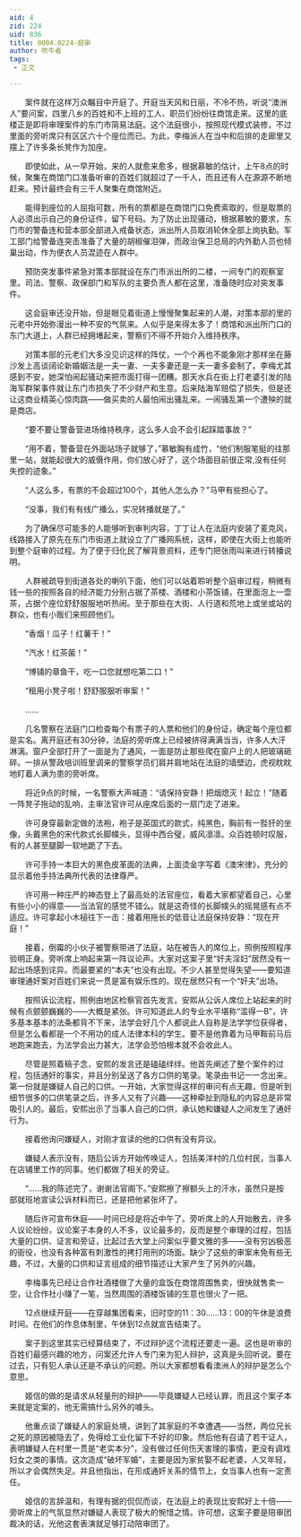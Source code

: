 ```yaml
---
aid: 4
zid: 224
uid: 836
title: 0004.0224-庭审
author: 吹牛者
tags: 
 - 正文

---
```




　　案件就在这样万众瞩目中开庭了。开庭当天风和日丽，不冷不热，听说“澳洲人”要问案，四里八乡的百姓和不上班的工人、职员们纷纷往商馆走来。这里的底楼正是即将审理案件的东门市简易法庭。这个法庭很小，按照现代模式装修，不过里面的旁听席只有区区六十个座位而已。为此，李梅派人在当中和后排的走廊里又摆上了许多条长凳作为加座。

　　即使如此，从一早开始，来的人就愈来愈多，根据慕敏的估计，上午8点的时候，聚集在商馆门口准备听审的百姓们就超过了一千人，而且还有人在源源不断地赶来。预计最终会有三千人聚集在商馆附近。

　　能得到座位的人屈指可数，所有的票都是在商馆门口免费索取的，但是取票的人必须出示自己的身份证件，留下号码。为了防止出现骚动，根据慕敏的要求，东门市的警备连和营本部全部进入戒备状态，派出所人员取消轮休全部上岗执勤。军工部门给警备连突击准备了大量的胡椒催泪弹，而政治保卫总局的内外勤人员也倾巢出动，作为便衣人员混迹在人群中。

　　预防突发事件紧急对策本部就设在东门市派出所的二楼，一间专门的观察室里。司法、警察、政保部门和军队的主要负责人都在这里，准备随时应对突发事件。

　　这会庭审还没开始，但是眼见着街道上慢慢聚集起来的人潮，对策本部的里的元老中开始弥漫出一种不安的气氛来。人似乎是来得太多了！商馆和派出所门口的东门大道上，人群已经拥堵起来，警察们不得不开始介入维持秩序。

　　对策本部的元老们大多没见识这样的阵仗，一个个再也不能象刚才那样坐在藤沙发上高谈阔论新婚姻法是一夫一妻、一夫多妻还是一夫一妻多妾制了。李梅尤其感到不安，她深怕闹起骚动来把市面打得一团糟。那天水兵在街上打老婆引发的陆海军群架事件就让东门市损失了不少财产和生意。后来陆海军赔偿了损失，但是还让这商业精英心惊肉跳——做买卖的人最怕闹出骚乱来。一闹骚乱第一个遭殃的就是商店。

　　“要不要让警备营进场维持秩序，这么多人会不会引起踩踏事故？”

　　“用不着，警备营在外面站场子就够了，”慕敏胸有成竹，“他们制服笔挺的往那里一站，就能起很大的威慑作用，你们放心好了，这个场面目前很正常,没有任何失控的迹象。”

　　“人这么多，有票的不会超过100个，其他人怎么办？”马甲有些担心了。

　　“没事，我们有有线广播么，实况转播就是了。”

　　为了确保尽可能多的人能够听到审判内容，丁丁让人在法庭内安装了麦克风，线路接入了原先在东门市街道上就设立了广播网系统，这样，即使在大街上也能听到整个庭审的过程。为了便于归化民了解背景资料，还专门把张雨叫来进行转播说明。

　　人群被疏导到街道各处的喇叭下面，他们可以站着聆听整个庭审过程，稍微有钱一些的按照各自的经济能力分别占据了茶楼、酒楼和小茶饭铺，在里面泡上一壶茶，占据个座位舒舒服服地听热闹。至于那些在大街、人行道和荒地上或坐或站的群众，也有小贩们来照顾他们。

　　“香烟！瓜子！红薯干！”

　　“汽水！红茶菌！”

　　“博铺的章鱼干，吃一口您就想吃第二口！”

　　“租用小凳子啦！舒舒服服听审案！”

　　……

　　几名警察在法庭门口检查每个有票子的人票和他们的身份证，确定每个座位都是实名。离开庭还有30分钟，法庭的旁听席上已经被挤得满满当当，许多人大汗淋漓。窗户全部打开了一面是为了通风，一面是防止那些爬在窗户上的人把玻璃砸碎。一排从警政培训班里调来的警察学员们肩并肩地站在法庭的墙壁边，虎视眈眈地盯着人满为患的旁听席。

　　将近9点的时候，一名警察大声喊道：“请保持安静！把烟熄灭！起立！”随着一阵凳子拖动的乱响，主审法官许可从座席后面的一扇门走了进来。

　　许可身穿最新定做的法袍，袍子是英国式的款式，纯黑色，胸前有一狴犴的坐像，头戴黑色的宋代款式长脚幞头，显得中西合璧，威风凛凛。众百姓顿时叹服，有的人甚至腿脚一软地跪了下去。

　　许可手持一本巨大的黑色皮革面的法典，上面烫金字写着《澳宋律》，充分的显示着他手持法典所代表的法律尊严。

　　许可用一种庄严的神态登上了最高处的法官座位，看着大家都望着自己，心里有些小小的得意——当法官的感觉不错么。就是这奇怪的长脚幞头的摇晃感有点不适应。许可拿起小木槌往下一击：接着用拖长的低音让法庭保持安静：“现在开庭！”

　　接着，倒霉的小伙子被警察带进了法庭，站在被告人的席位上，照例按照程序验明正身。旁听席上响起来第一阵议论声。大家对这案子里“奸夫淫妇”居然没有一起出场感到诧异。而最要紧的“本夫”也没有出现。不少人甚至觉得失望——要知道审理通奸案对百姓们来说一贯是富有娱乐性的。现在居然只有一个“奸夫”出场。

　　按照诉讼流程，照例由地区检察官首先发言。安熙从公诉人席位上站起来的时候有点颤颤巍巍的——大概是紧张。许可知道此人的专业水平堪称“滥得一B”，许多基本基本的法条都背不下来，法学会好几个人都说此人自称是法学学位获得者，但是怎么看都是一个不用功的成人法律本科的学生。要不是他靠着为马甲鞍前马后地跑来跑去，为法学会出力甚大，法学会恐怕根本就不会收此人。

　　尽管是照着稿子念，安熙的发言还是磕磕绊绊。他首先阐述了整个案件的过程，包括通奸的事实，并且分别呈送了各方口供的笔录。笔录由书记一一念出来。第一份就是嫌疑人自己的口供。一开始，大家觉得这样的审问有点无趣，但是听到细节很多的口供笔录之后，许多人又有了兴趣——这种牵扯到隐私的内容总是非常吸引人的。最后，安熙出示了当事人自己的口供，承认她和嫌疑人之间发生了通奸行为。

　　接着他询问嫌疑人，对刚才宣读的他的口供有没有异议。

　　嫌疑人表示没有，随后公诉方开始传唤证人，包括美洋村的几位村民，当事人在店铺里工作的同事。他们都做了相关的旁证。

　　“……我的陈述完了，谢谢法官阁下。”安熙擦了擦额头上的汗水，虽然只是按部就班地宣读公诉材料而已，还是把他紧张坏了。

　　随后许可宣布休庭——时间已经是将近中午了。旁听席上的人开始散去，许多人议论纷纷，议论案子本身的人不多，议论最多的，反而是整个审理的过程，包括大量的口供、证言和旁证，比起过去大堂上问案似乎要文雅的多——没有穷凶极恶的衙役，也没有各种富有刺激性的拷打用刑的场面。缺少了这些的审案未免有些无趣，不过，大量的口供和证言组成的细节描述让大家产生了另外的兴趣。

　　李梅事先已经让合作社酒楼做了大量的盒饭在商馆周围售卖，很快就售卖一空，让合作社小赚了一笔，当然周围的酒楼饭铺的生意也很火了一把。

　　12点继续开庭——在穿越集团看来，旧时空的11：30……13：00的午休是浪费时间。在他们的作息体制里，午休到12点就宣告结束了。

　　案子到这里其实已经算结束了，不过辩护这个流程还要走一遍。这也是听审的百姓们最感兴趣的地方，问案还允许人专门来为犯人辩护，这真是头回听说。要在过去，只有犯人承认还是不承认的问题。所以大家都想看看澳洲人的辩护是怎么个意思。

　　姬信的做的是请求从轻量刑的辩护——毕竟嫌疑人已经认罪，而且这个案子本来就是定案的，他无需搞什么另外的噱头。

　　他重点谈了嫌疑人的家庭处境，讲到了其家庭的不幸遭遇——当然，两位兄长之死的原因被隐去了，免得给工业化留下不好的印象。然后他有召请了若干证人，表明嫌疑人在村里一贯是“老实本分”，没有做过任何伤天害理的事情，更没有调戏妇女之类的事情。这次造成“破坏军婚”，主要是因为家贫娶不起老婆，人又年轻，所以才会偶然失足。并且他指出，在形成通奸关系的情节上，女当事人也有一定责任。

　　姬信的言辞温和，有理有据的侃侃而谈，在法庭上的表现比安熙好上十倍——旁听席上的气氛显然对嫌疑人表现了极大的惋惜之情。许可想，这案子要是陪审团裁决的话，光他这套表演就足够打动陪审团了。


